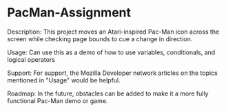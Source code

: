 # PacMan-Assignment

Description: This project moves an Atari-inspired Pac-Man icon across the screen while checking page bounds
to cue a change in direction.

Usage: Can use this as a demo of how to use variables, conditionals, and logical operators

Support: For support, the Mozilla Developer network articles on the topics mentioned in "Usage" would be helpful. 

Roadmap: In the future, obstacles can be added to make it a more fully functional Pac-Man demo or game.
